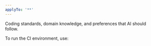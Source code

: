 ```yaml
---
applyTo: '**'
---
```

Coding standards, domain knowledge, and preferences that AI should follow.

To run the CI environment, use: